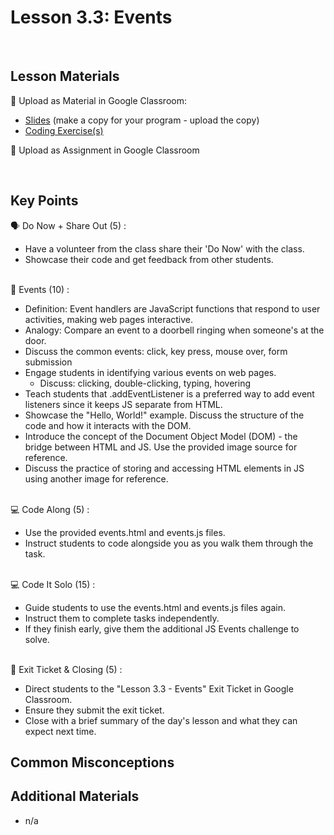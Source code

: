 # Lesson 3.3: Events

<br>

## Lesson Materials

📖 Upload as Material in Google Classroom:
- [Slides](https://docs.google.com/presentation/d/1uhRWj2iMU-GUZ-bk5xGVW7fvWo5b-WBz0Cg4IBHuPBk/copy) (make a copy for your program - upload the copy)
- [Coding Exercise(s)](https://github.com/Nextech-Catapults/int-u3l3-student-exercises)

📝 Upload as Assignment in Google Classroom

<br>


## Key Points

🗣️ Do Now + Share Out (5) : 
- Have a volunteer from the class share their 'Do Now' with the class.
- Showcase their code and get feedback from other students.<br><br>

🔘 Events (10) :
- Definition: Event handlers are JavaScript functions that respond to user activities, making web pages interactive.
- Analogy: Compare an event to a doorbell ringing when someone's at the door.
- Discuss the common events: click, key press, mouse over, form submission
- Engage students in identifying various events on web pages.
  - Discuss: clicking, double-clicking, typing, hovering
- Teach students that .addEventListener is a preferred way to add event listeners since it keeps JS separate from HTML.
- Showcase the "Hello, World!" example. Discuss the structure of the code and how it interacts with the DOM.
- Introduce the concept of the Document Object Model (DOM) - the bridge between HTML and JS. Use the provided image source for reference.
- Discuss the practice of storing and accessing HTML elements in JS using another image for reference.<br><br>
  
💻 Code Along (5) :
- Use the provided events.html and events.js files.
- Instruct students to code alongside you as you walk them through the task.<br><br>

💻 Code It Solo (15) :
- Guide students to use the events.html and events.js files again.
- Instruct them to complete tasks independently.
- If they finish early, give them the additional JS Events challenge to solve.<br><br>

👋 Exit Ticket & Closing (5) :
- Direct students to the "Lesson 3.3 - Events" Exit Ticket in Google Classroom.
- Ensure they submit the exit ticket.
- Close with a brief summary of the day's lesson and what they can expect next time.



## Common Misconceptions



## Additional Materials
- n/a
